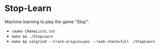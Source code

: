 # Stop-Learn

Machine learning to play the game "Stop".

 - `cmake CMakeLists.txt`
 - `make && ./StopLearn`
 - `make && valgrind --track-origins=yes --leak-check=full ./StopLearn`